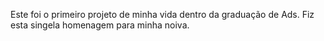 Este foi o primeiro projeto de minha vida dentro da graduação de Ads. Fiz esta singela homenagem para minha noiva.
